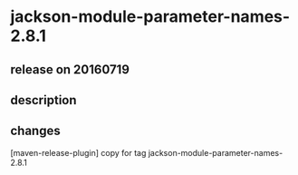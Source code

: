 # jackson-module-parameter-names-2.8.1

## release on 20160719
## description
## changes
[maven-release-plugin] copy for tag jackson-module-parameter-names-2.8.1

